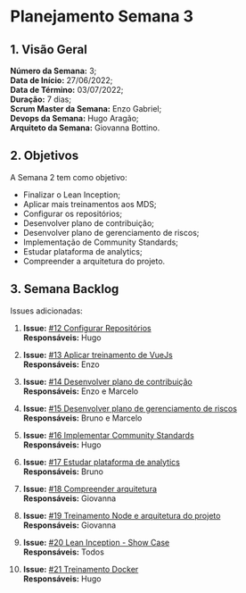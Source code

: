 # Planejamento Semana 3

## 1. Visão Geral
**Número da Semana:** 3;<br>
**Data de Início:** 27/06/2022;<br>
**Data de Término:** 03/07/2022;<br>
**Duração:** 7 dias;<br>
**Scrum Master da Semana:** Enzo Gabriel;<br>
**Devops da Semana:** Hugo Aragão;<br>
**Arquiteto da Semana:** Giovanna  Bottino.<br>

## 2. Objetivos
A Semana 2 tem como objetivo:

- Finalizar o Lean Inception;<br>
- Aplicar mais treinamentos aos MDS;<br>
- Configurar os repositórios;<br>
- Desenvolver plano de contribuição;<br>
- Desenvolver plano de gerenciamento de riscos;<br>
- Implementação de Community Standards;<br>
- Estudar plataforma de analytics;<br>
- Compreender a arquitetura do projeto.

## 3. Semana Backlog
Issues adicionadas:

1. **Issue:** [#12 Configurar Repositórios](https://github.com/fga-eps-mds/2022-1-PUMA-Doc/issues/12)<br>
**Responsáveis:** Hugo<br>

2. **Issue:** [#13 Aplicar treinamento de VueJs](https://github.com/fga-eps-mds/2022-1-PUMA-Doc/issues/13)<br>
**Responsáveis:** Enzo<br>

3. **Issue:** [#14 Desenvolver plano de contribuição](https://github.com/fga-eps-mds/2022-1-PUMA-Doc/issues/14)<br>
**Responsáveis:** Enzo e Marcelo<br>

4. **Issue:** [#15 Desenvolver plano de gerenciamento de riscos](https://github.com/fga-eps-mds/2022-1-PUMA-Doc/issues/15)<br>
**Responsáveis:** Bruno e Marcelo<br>

5. **Issue:** [#16 Implementar Community Standards](https://github.com/fga-eps-mds/2022-1-PUMA-Doc/issues/16)<br>
**Responsáveis:** Hugo<br>

6. **Issue:** [#17 Estudar plataforma de analytics](https://github.com/fga-eps-mds/2022-1-PUMA-Doc/issues/17)<br>
**Responsáveis:** Bruno<br>

7. **Issue:** [#18 Compreender arquitetura](https://github.com/fga-eps-mds/2022-1-PUMA-Doc/issues/18)<br>
**Responsáveis:** Giovanna<br>

8. **Issue:** [#19 Treinamento Node e arquitetura do projeto](https://github.com/fga-eps-mds/2022-1-PUMA-Doc/issues/19)<br>
**Responsáveis:** Giovanna<br>

9. **Issue:** [#20 Lean Inception - Show Case](https://github.com/fga-eps-mds/2022-1-PUMA-Doc/issues/20)<br>
**Responsáveis:** Todos<br>

10. **Issue:** [#21 Treinamento Docker](https://github.com/fga-eps-mds/2022-1-PUMA-Doc/issues/21)<br>
**Responsáveis:** Hugo<br>